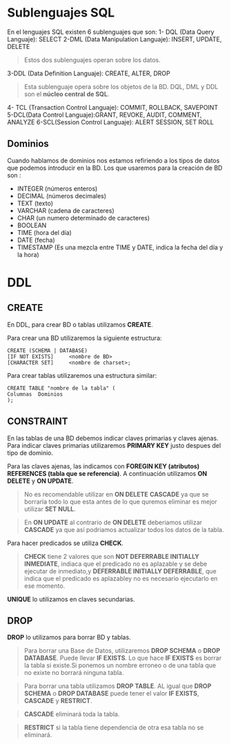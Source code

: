 # Sublenguajes SQL

En el lenguajes SQL existen 6 sublenguajes que son:
1- DQL (Data Query Languaje): SELECT
2-DML (Data Manipulation Languaje): INSERT, UPDATE, DELETE
>Estos dos sublenguajes operan sobre los datos.

3-DDL (Data Definition Languaje): CREATE, ALTER, DROP
> Esta sublenguaje opera sobre los objetos de la BD.
> DQL, DML y DDL son el **núcleo central de SQL**.

4- TCL (Transaction Control Languaje): COMMIT, ROLLBACK, SAVEPOINT
5-DCL(Data Control Languaje):GRANT, REVOKE, AUDIT, COMMENT, ANALYZE
6-SCL(Session Control Languaje): ALERT SESSION, SET ROLL




## Dominios

Cuando hablamos de dominios nos estamos refiriendo a los tipos de datos que podemos introducir en la BD. Los que usaremos para la creación de BD son :
	
- INTEGER (números enteros)
- DECIMAL (números decimales)
- TEXT (texto)
- VARCHAR (cadena de caracteres)
- CHAR (un numero determinado de caracteres)
- BOOLEAN 
- TIME (hora del día)
- DATE (fecha)
- TIMESTAMP (Es una mezcla entre TIME y DATE, indica la fecha del día y la hora)




# DDL

## CREATE

En DDL, para crear BD o tablas utilizamos **CREATE**.

Para crear una BD utilizaremos la siguiente estructura:

    CREATE (SCHEMA | DATABASE)
    [IF NOT EXISTS]		<nombre de BD>
    [CHARACTER SET]		<nombre de charset>;
    
Para crear tablas utilizaremos una estructura similar: 

    CREATE TABLE "nombre de la tabla" (
    Columnas  Dominios
    );
## CONSTRAINT

En las tablas de una BD debemos indicar claves primarias y claves ajenas. Para indicar claves primarias utilizaremos **PRIMARY KEY** justo despues del tipo de dominio.

Para las claves ajenas, las indicamos con **FOREGIN KEY (atributos) REFERENCES (tabla que se referencia)**. A continuación utilizamos **ON DELETE** y **ON UPDATE**. 
>No es recomendable utilizar en **ON DELETE** **CASCADE** ya que se borraría todo lo que esta antes de lo que quremos eliminar es mejor utilizar **SET NULL**.

>En **ON UPDATE** al contrario de **ON DELETE** deberiamos utilizar **CASCADE** ya que así podriamos actualizar todos los datos de la tabla.

Para hacer predicados se utiliza **CHECK**.
> **CHECK** tiene 2 valores que son **NOT DEFERRABLE INITIALLY INMEDIATE**, indiaca que el predicado no es aplazable y se debe ejecutar de inmediato,y **DEFERRABLE INITIALLY DEFERRABLE**, que indica que el predicado es aplazabley no es necesario ejecutarlo en ese momento.

**UNIQUE** lo utilizamos en claves secundarias. 

## DROP
**DROP** lo utilizamos para borrar BD y tablas.
> Para borrar una Base de Datos, utilizaremos **DROP SCHEMA** o **DROP DATABASE**. Puede llevar **IF EXISTS**. Lo que hace **IF EXISTS** es borrar la tabla si existe.Si ponemos un nombre erroneo o de una tabla que no exixte no borrará ninguna tabla.

>Para borrar una tabla utilizamos **DROP TABLE**. AL igual que **DROP SCHEMA** o **DROP DATABASE** puede tener el valor **IF EXISTS**, **CASCADE** y **RESTRICT**. 

>**CASCADE** eliminará toda la tabla.

>**RESTRICT** si la tabla tiene dependencia de otra esa tabla no se eliminará.
